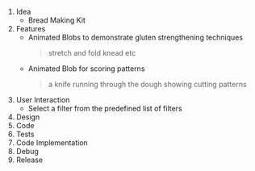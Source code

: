 1. Idea
   - Bread Making Kit
2. Features
   - Animated Blobs to demonstrate gluten strengthening techniques
     > stretch and fold
     > knead
     > etc
   - Animated Blob for scoring patterns
     > a knife running through the dough showing cutting patterns
3. User Interaction
   - Select a filter from the predefined list of filters
4. Design
5. Code
6. Tests
7. Code Implementation
8. Debug
9. Release
